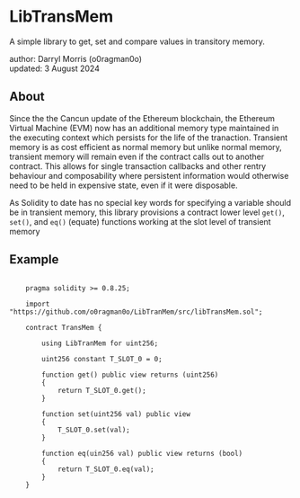 # LibTransMem

A simple library to get, set and compare values in transitory memory.

author: Darryl Morris (o0ragman0o)  
updated: 3 August 2024

## About
Since the the Cancun update of the Ethereum blockchain, the Ethereum Virtual Machine (EVM) now has
an additional memory type maintained in the executing context which persists for the life of the
tranaction. Transient memory is as cost efficient as normal memory but unlike normal memory, transient
memory will remain even if the contract calls out to another contract. This allows for single transaction
callbacks and other rentry behaviour and composability where persistent information would otherwise need
to be held in expensive state, even if it were disposable.

As Solidity to date has no special key words for specifying a variable should be in transient memory, this
library provisions a contract lower level `get()`, `set()`, and `eq()` (equate) functions working at the
slot level of transient memory 

## Example
```solidity

    pragma solidity >= 0.8.25;
    
    import "https://github.com/o0ragman0o/LibTranMem/src/libTransMem.sol";

    contract TransMem {

        using LibTranMem for uint256;

        uint256 constant T_SLOT_0 = 0;

        function get() public view returns (uint256)
        {
            return T_SLOT_0.get();
        }

        function set(uint256 val) public view
        {
            T_SLOT_0.set(val);
        }

        function eq(uin256 val) public view returns (bool)
        {
            return T_SLOT_0.eq(val);
        }
    }
```
